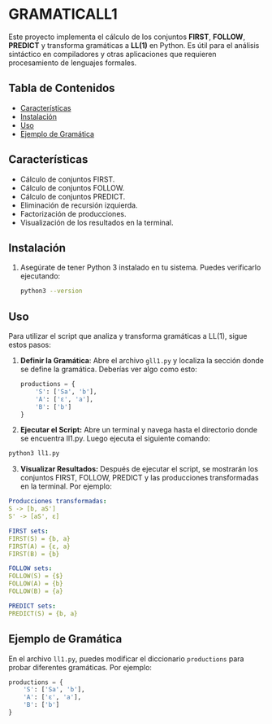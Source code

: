 # GRAMATICALL1

Este proyecto implementa el cálculo de los conjuntos **FIRST**, **FOLLOW**, **PREDICT** y transforma gramáticas a **LL(1)** en Python. Es útil para el análisis sintáctico en compiladores y otras aplicaciones que requieren procesamiento de lenguajes formales.

## Tabla de Contenidos

- [Características](#características)
- [Instalación](#instalación)
- [Uso](#uso)
- [Ejemplo de Gramática](#ejemplo-de-gramática)

## Características

- Cálculo de conjuntos FIRST.
- Cálculo de conjuntos FOLLOW.
- Cálculo de conjuntos PREDICT.
- Eliminación de recursión izquierda.
- Factorización de producciones.
- Visualización de los resultados en la terminal.

## Instalación

1. Asegúrate de tener Python 3 instalado en tu sistema. Puedes verificarlo ejecutando:

   ```bash
   python3 --version
   ```
   
## Uso

Para utilizar el script que analiza y transforma gramáticas a LL(1), sigue estos pasos:

1. **Definir la Gramática**:
   Abre el archivo `gll1.py` y localiza la sección donde se define la gramática. Deberías ver algo como esto:

   ```python
   productions = {
       'S': ['Sa', 'b'],
       'A': ['ε', 'a'],
       'B': ['b']
   }
   ```

2. **Ejecutar el Script:**
 Abre un terminal y navega hasta el directorio donde se encuentra ll1.py. Luego ejecuta el siguiente comando:

```bash
python3 ll1.py
```

3. **Visualizar Resultados:**
Después de ejecutar el script, se mostrarán los conjuntos FIRST, FOLLOW, PREDICT y las producciones transformadas en la terminal. Por ejemplo:

```yaml
Producciones transformadas:
S -> [b, aS']
S' -> [aS', ε]

FIRST sets:
FIRST(S) = {b, a}
FIRST(A) = {ε, a}
FIRST(B) = {b}

FOLLOW sets:
FOLLOW(S) = {$}
FOLLOW(A) = {b}
FOLLOW(B) = {a}

PREDICT sets:
PREDICT(S) = {b, a}
```

## Ejemplo de Gramática

En el archivo `ll1.py`, puedes modificar el diccionario `productions` para probar diferentes gramáticas. Por ejemplo:

```python
productions = {
    'S': ['Sa', 'b'],
    'A': ['ε', 'a'],
    'B': ['b']
}
